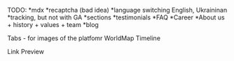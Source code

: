 TODO:
 *mdx
 *recaptcha (bad idea)
 *language switching English, Ukraininan
 *tracking, but not with GA
 *sections
    *testimonials
    *FAQ
    *Career
    *About us + history + values + team
    *blog

Tabs - for images of the platfomr
WorldMap
Timeline

Link Preview